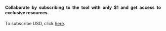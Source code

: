 <div align="justify">
<h4>Collaborate by subscribing to the tool with only $1 and get access to exclusive resources.</h4>
To subscribe USD, click <a href="https://www.paypal.com/cgi-bin/webscr?cmd=_s-xclick&hosted_button_id=VFFC25UZ8ZUFY">here</a>.
</div>
